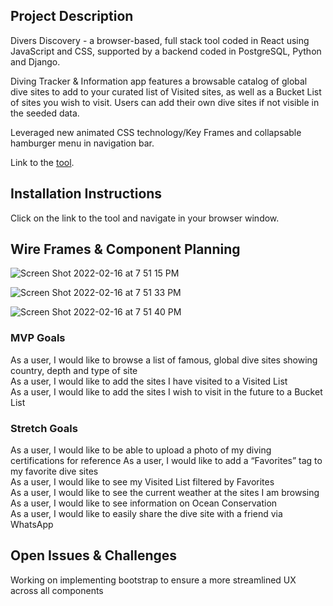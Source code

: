 ## Project Description 
Divers Discovery - a browser-based, full stack tool coded in React using JavaScript and CSS, supported by a backend coded in PostgreSQL, Python and Django.

Diving Tracker & Information app features a browsable catalog of global dive sites to add to your curated list of Visited sites, as well as a Bucket List of sites you wish to visit. Users can add their own dive sites if not visible in the seeded data.

Leveraged new animated CSS technology/Key Frames and collapsable hamburger menu in navigation bar.


Link to the [tool](https://divers-discovery.netlify.app/).


## Installation Instructions
Click on the link to the tool and navigate in your browser window.


## Wire Frames & Component Planning
![Screen Shot 2022-02-16 at 7 51 15 PM](https://user-images.githubusercontent.com/93795090/154383242-5ea5a256-2ebe-417a-a085-c24e09bd75c5.png)


![Screen Shot 2022-02-16 at 7 51 33 PM](https://user-images.githubusercontent.com/93795090/154383178-730d208e-e64e-4df2-8f77-775b152a8571.png)

![Screen Shot 2022-02-16 at 7 51 40 PM](https://user-images.githubusercontent.com/93795090/154383188-e42238ee-64eb-4157-9a96-ffcd302e3a3b.png)


### MVP Goals
As a user, I would like to browse a list of famous, global dive sites showing country, depth and type of site<br>
As a user, I would like to add the sites I have visited to a Visited List<br>
As a user, I would like to add the sites I wish to visit in the future to a Bucket List<br>

### Stretch Goals
As a user, I would like to be able to upload a photo of my diving certifications for reference
As a user, I would like to add a “Favorites” tag to my favorite dive sites<br>
As a user, I would like to see my Visited List filtered by Favorites<br>
As a user, I would like to see the current weather at the sites I am browsing<br>
As a user, I would like to see information on Ocean Conservation<br>
As a user, I would like to easily share the dive site with a friend via WhatsApp<br>

## Open Issues & Challenges
Working on implementing bootstrap to ensure a more streamlined UX across all components <br>
